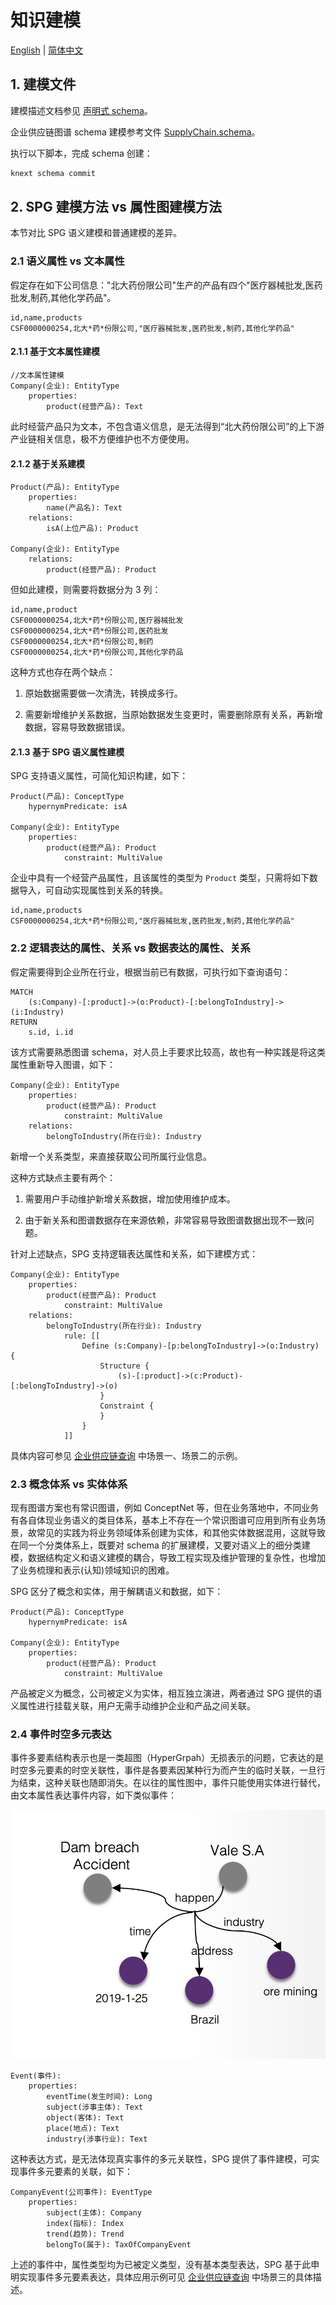 # 知识建模

[English](./README.md) |
[简体中文](./README_cn.md)

## 1. 建模文件

建模描述文档参见 [声明式 schema](https://openspg.yuque.com/ndx6g9/0.6/fzhov4l2sst6bede)。

企业供应链图谱 schema 建模参考文件 [SupplyChain.schema](./SupplyChain.schema)。

执行以下脚本，完成 schema 创建：

```bash
knext schema commit
```

## 2. SPG 建模方法 vs 属性图建模方法

本节对比 SPG 语义建模和普通建模的差异。

### 2.1 语义属性 vs 文本属性

假定存在如下公司信息："北大药份限公司"生产的产品有四个"医疗器械批发,医药批发,制药,其他化学药品"。

```text
id,name,products
CSF0000000254,北大*药*份限公司,"医疗器械批发,医药批发,制药,其他化学药品"
```

#### 2.1.1 基于文本属性建模

```text
//文本属性建模
Company(企业): EntityType
    properties:
        product(经营产品): Text
```

此时经营产品只为文本，不包含语义信息，是无法得到“北大药份限公司”的上下游产业链相关信息，极不方便维护也不方便使用。

#### 2.1.2 基于关系建模

```text
Product(产品): EntityType
    properties:
        name(产品名): Text
    relations:
        isA(上位产品): Product

Company(企业): EntityType
    relations:
        product(经营产品): Product
```

但如此建模，则需要将数据分为 3 列：

```text
id,name,product
CSF0000000254,北大*药*份限公司,医疗器械批发
CSF0000000254,北大*药*份限公司,医药批发
CSF0000000254,北大*药*份限公司,制药
CSF0000000254,北大*药*份限公司,其他化学药品
```

这种方式也存在两个缺点：

1. 原始数据需要做一次清洗，转换成多行。

2. 需要新增维护关系数据，当原始数据发生变更时，需要删除原有关系，再新增数据，容易导致数据错误。

#### 2.1.3 基于 SPG 语义属性建模

SPG 支持语义属性，可简化知识构建，如下：

```text
Product(产品): ConceptType
    hypernymPredicate: isA

Company(企业): EntityType
    properties:
        product(经营产品): Product
            constraint: MultiValue
```

企业中具有一个经营产品属性，且该属性的类型为 ``Product`` 类型，只需将如下数据导入，可自动实现属性到关系的转换。

```text
id,name,products
CSF0000000254,北大*药*份限公司,"医疗器械批发,医药批发,制药,其他化学药品"
```

### 2.2 逻辑表达的属性、关系 vs 数据表达的属性、关系

假定需要得到企业所在行业，根据当前已有数据，可执行如下查询语句：

```text
MATCH
    (s:Company)-[:product]->(o:Product)-[:belongToIndustry]->(i:Industry)
RETURN
    s.id, i.id
```

该方式需要熟悉图谱 schema，对人员上手要求比较高，故也有一种实践是将这类属性重新导入图谱，如下：

```text
Company(企业): EntityType
    properties:
        product(经营产品): Product
            constraint: MultiValue
    relations:
        belongToIndustry(所在行业): Industry
```

新增一个关系类型，来直接获取公司所属行业信息。

这种方式缺点主要有两个：

1. 需要用户手动维护新增关系数据，增加使用维护成本。

2. 由于新关系和图谱数据存在来源依赖，非常容易导致图谱数据出现不一致问题。

针对上述缺点，SPG 支持逻辑表达属性和关系，如下建模方式：

```text
Company(企业): EntityType
    properties:
        product(经营产品): Product
            constraint: MultiValue
    relations:
        belongToIndustry(所在行业): Industry
            rule: [[
                Define (s:Company)-[p:belongToIndustry]->(o:Industry) {
                    Structure {
                        (s)-[:product]->(c:Product)-[:belongToIndustry]->(o)
                    }
                    Constraint {
                    }
                }
            ]]
```

具体内容可参见 [企业供应链查询](../reasoner/README_cn.md) 中场景一、场景二的示例。

### 2.3 概念体系 vs 实体体系

现有图谱方案也有常识图谱，例如 ConceptNet 等，但在业务落地中，不同业务有各自体现业务语义的类目体系，基本上不存在一个常识图谱可应用到所有业务场景，故常见的实践为将业务领域体系创建为实体，和其他实体数据混用，这就导致在同一个分类体系上，既要对 schema 的扩展建模，又要对语义上的细分类建模，数据结构定义和语义建模的耦合，导致工程实现及维护管理的复杂性，也增加了业务梳理和表示(认知)领域知识的困难。

SPG 区分了概念和实体，用于解耦语义和数据，如下：

```text
Product(产品): ConceptType
    hypernymPredicate: isA

Company(企业): EntityType
    properties:
        product(经营产品): Product
            constraint: MultiValue
```

产品被定义为概念，公司被定义为实体，相互独立演进，两者通过 SPG 提供的语义属性进行挂载关联，用户无需手动维护企业和产品之间关联。

### 2.4 事件时空多元表达

事件多要素结构表示也是一类超图（HyperGrpah）无损表示的问题，它表达的是时空多元要素的时空关联性，事件是各要素因某种行为而产生的临时关联，一旦行为结束，这种关联也随即消失。在以往的属性图中，事件只能使用实体进行替代，由文本属性表达事件内容，如下类似事件：

![KAG SupplyChain Event Demo](../images/kag-supplychain-event-demo.png)

```text
Event(事件):
    properties:
        eventTime(发生时间): Long
        subject(涉事主体): Text
        object(客体): Text
        place(地点): Text
        industry(涉事行业): Text
```

这种表达方式，是无法体现真实事件的多元关联性，SPG 提供了事件建模，可实现事件多元要素的关联，如下：

```text
CompanyEvent(公司事件): EventType
    properties:
        subject(主体): Company
        index(指标): Index
        trend(趋势): Trend
        belongTo(属于): TaxOfCompanyEvent
```

上述的事件中，属性类型均为已被定义类型，没有基本类型表达，SPG 基于此申明实现事件多元要素表达，具体应用示例可见 [企业供应链查询](../reasoner/README_cn.md) 中场景三的具体描述。

